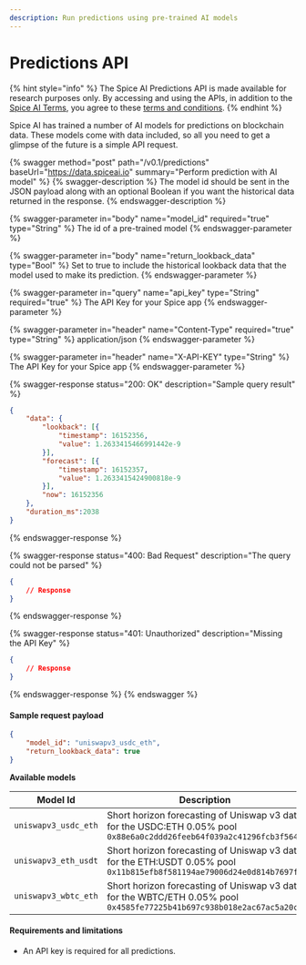 ```yaml
---
description: Run predictions using pre-trained AI models
---
```


# Predictions API

{% hint style="info" %}
The Spice AI Predictions API is made available for research purposes only. By accessing and using the APIs, in addition to the [Spice AI Terms](../../legal/terms.md), you agree to these [terms and conditions](predictions-api-terms-and-conditions.md).
{% endhint %}

Spice AI has trained a number of AI models for predictions on blockchain data. These models come with data included, so all you need to get a glimpse of the future is a simple API request.

{% swagger method="post" path="/v0.1/predictions" baseUrl="https://data.spiceai.io" summary="Perform prediction with AI model" %}
{% swagger-description %}
The model id should be sent in the JSON payload along with an optional Boolean if you want the historical data returned in the response.
{% endswagger-description %}

{% swagger-parameter in="body" name="model_id" required="true" type="String" %}
The id of a pre-trained model
{% endswagger-parameter %}

{% swagger-parameter in="body" name="return_lookback_data" type="Bool" %}
Set to true to include the historical lookback data that the model used to make its prediction.
{% endswagger-parameter %}

{% swagger-parameter in="query" name="api_key" type="String" required="true" %}
The API Key for your Spice app
{% endswagger-parameter %}

{% swagger-parameter in="header" name="Content-Type" required="true" type="String" %}
application/json
{% endswagger-parameter %}

{% swagger-parameter in="header" name="X-API-KEY" type="String" %}
The API Key for your Spice app
{% endswagger-parameter %}

{% swagger-response status="200: OK" description="Sample query result" %}
```json
{
    "data": {
        "lookback": [{
            "timestamp": 16152356,
            "value": 1.2633415466991442e-9
        }],
        "forecast": [{
            "timestamp": 16152357,
            "value": 1.2633415424900818e-9
        }],
        "now": 16152356
    },
    "duration_ms":2038
}
```
{% endswagger-response %}

{% swagger-response status="400: Bad Request" description="The query could not be parsed" %}
```json
{
    // Response
}
```
{% endswagger-response %}

{% swagger-response status="401: Unauthorized" description="Missing the API Key" %}
```json
{
    // Response
}
```
{% endswagger-response %}
{% endswagger %}

#### Sample request payload

```json
{
    "model_id": "uniswapv3_usdc_eth",
    "return_lookback_data": true
}
```

**Available models**

<table><thead><tr><th width="259">Model Id</th><th>Description</th></tr></thead><tbody><tr><td><code>uniswapv3_usdc_eth</code></td><td>Short horizon forecasting of Uniswap v3 data for the USDC:ETH 0.05% pool <code>0x88e6a0c2ddd26feeb64f039a2c41296fcb3f5640</code></td></tr><tr><td><code>uniswapv3_eth_usdt</code></td><td>Short horizon forecasting of Uniswap v3 data for the ETH:USDT 0.05% pool <code>0x11b815efb8f581194ae79006d24e0d814b7697f6</code></td></tr><tr><td><code>uniswapv3_wbtc_eth</code></td><td>Short horizon forecasting of Uniswap v3 data for the WBTC/ETH 0.05% pool <code>0x4585fe77225b41b697c938b018e2ac67ac5a20c0</code></td></tr></tbody></table>

#### Requirements and limitations

* An API key is required for all predictions.
